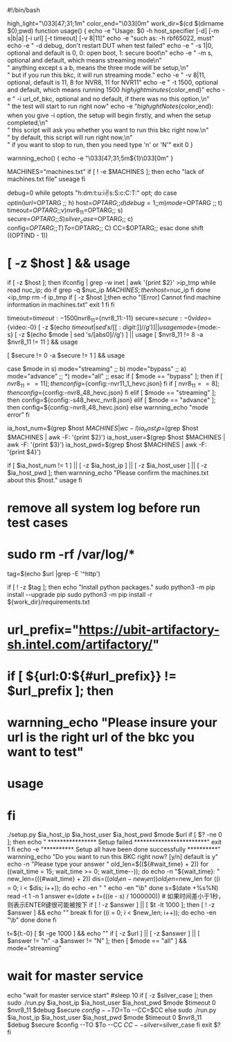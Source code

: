 #!/bin/bash

high_light="\033[47;31;1m"
color_end="\033[0m"
work_dir=$(cd $(dirname $0);pwd)
function usage() {
  echo -e "Usage: $0 -h host_specifier [-d] [-m s|b|a] [-i url] [-t timeout] [-v 8|11]"
  echo -e "such as:  -h rbf65022, must"
  echo -e "          -d debug, don't restart DUT when test failed"
  echo -e "          -s 1|0, optional and default is 0, 0: open boot, 1: secure boot\n"
  echo -e "          -m s, optional and default, which means streaming mode\n" \
          "            anything except s a b, means the three mode will be setup,\n" \
          "            but if you run this bkc, it will run streaming mode."
  echo -e "          -v 8|11, optional, default is 11, 8 for NVR8, 11 for NVR11"
  echo -e "          -t 1500, optional and default, which means running 1500 ${high_light}minutes${color_end}"
  echo -e "          -i url_of_bkc, optional and no default, if there was no this option,\n" \
          "           the test will start to run right now"
  echo -e "${high_light}Notes${color_end}: when you give -i option, the setup will begin firstly, and when the setup completed,\n" \
    "      this script will ask you whether you want to run this bkc right now.\n" \
    "      by default, this script will run right now,\n" \
    "      if you want to stop to run, then you need type  'n' or 'N'"
  exit 0
}

warnning_echo() {
  echo -e "\033[47;31;5m${1}\033[0m"
}

MACHINES="machines.txt"
if [ ! -e $MACHINES ]; then
  echo "lack of machines.txt file"
  useage
fi

debug=0
while getopts "h:dm:t:u:i:v:s:S:c:C:T:" opt; do
  case $opt in
  i) url=$OPTARG ;;
  h) host=$OPTARG ;;
  d) debug=1;;
  m) mode=$OPTARG ;;
  t) timeout=$OPTARG ;;
  v) nvr8_11=$OPTARG;;
  s) secure=$OPTARG;;
  S) silver_case=$OPTARG;;
  c) config=$OPTARG;;
  T) To=$OPTARG;;
  C) CC=$OPTARG;;
  esac
done
shift $(($OPTIND - 1))

# [ -z $host ] && usage
if [ -z $host ]; then
  ifconfig | grep -w inet | awk '{print $2}' >ip_tmp
  while read nuc_ip; do
    if grep -q $nuc_ip $MACHINES; then
      host=$nuc_ip
    fi
  done <ip_tmp
  rm -f ip_tmp
  if [ -z $host ];then
    echo "[Error] Cannot find machine information in machines.txt"
    exit 1
  fi
fi

timeout=${timeout:-1500}
nvr8_11=${nvr8_11:-11}
secure=${secure:-0}
video=${video:-0}
[ -z $(echo $timeout | sed 's/[[:digit:]]//g') ] || usage
mode=${mode:-s}
[ -z $(echo $mode | sed 's/[abs0]//g') ] || usage
[ $nvr8_11 != 8 -a $nvr8_11 != 11 ] && usage

[ $secure != 0 -a $secure != 1 ] && usage

case $mode in
s) mode="streaming" ;;
b) mode="bypass" ;;
a) mode="advance" ;;
*) mode="all" ;;
esac
if [ $mode == "bypass" ]; then
       if [ $nvr8_11 == 11 ]; then
               config=${config:-nvr11_1_hevc.json}
       fi
       if [ $nvr8_11 == 8 ]; then
               config=${config:-nvr8_48_hevc.json}
       fi
elif [ $mode == "streaming" ]; then
       config=${config:-s48_hevc_nvr8.json}
elif [ $mode == "advance" ]; then
       config=${config:-nvr8_48_hevc.json}
else
       warnning_echo "mode error"
fi

ia_host_num=$(grep $host $MACHINES | wc -l)
ia_host_ip=$(grep $host $MACHINES | awk -F: '{print $2}')
ia_host_user=$(grep $host $MACHINES | awk -F: '{print $3}')
ia_host_pwd=$(grep $host $MACHINES | awk -F: '{print $4}')

if [ $ia_host_num != 1 ] || [ -z $ia_host_ip ] || [ -z $ia_host_user ] || [ -z $ia_host_pwd ]; then
  warnning_echo "Please confirm the machines.txt about this $host."
  usage
fi
# remove all system log before run test cases
# sudo rm -rf /var/log/*

tag=$(echo $url |grep -E '^http')

if [ ! -z $tag ]; then
  echo "Install python packages."
  sudo python3 -m pip  install --upgrade pip
  sudo python3 -m pip install -r ${work_dir}/requirements.txt

  # url_prefix="https://ubit-artifactory-sh.intel.com/artifactory/"
  # if [ ${url:0:${#url_prefix}} != $url_prefix ]; then
  #   warnning_echo "Please insure your url is the right url of the bkc you want to test"
  #   usage
  # fi
  ./setup.py $ia_host_ip $ia_host_user $ia_host_pwd $mode $url
  if [ $? -ne 0 ]; then
	  echo " **************** Setup failed ************************"
	  exit 1
  fi
  echo -e "********** Setup all have been done successfully **********"
  warnning_echo "Do you want to run this BKC right now? [y/n] default is y"
  echo -n "Please type your answer "
  old_len=$((${#wait_time} + 2))
  for ((wait_time = 15; wait_time >= 0; wait_time--)); do
    echo -n "${wait_time}: "
    new_len=$((${#wait_time} + 2))
    dis=$((old_len - new_len))
    old_len=$new_len
    for ((i = 0; i < $dis; i++)); do
      echo -en " "
      echo -en "\b"
    done
    s=$(date +%s%N)
    read -t 1 -n 1 answer
    e=$(date +%s%N)
    t=$(((e - s) / 1000000)) # 如果时间差小于1秒，则表示ENTER键很可能被按下
    if [ ! -z $answer ] || [ $t -lt 1000 ]; then
      [ ! -z $answer ] && echo ""
      break
    fi
    for ((i = 0; i < $new_len; i++)); do
      echo -en "\b"
    done
  done
fi

t=${t:-0}
[ $t -ge 1000 ] && echo ""
if [ -z $url ] || [ -z $answer ] || [ $answer != "n" -a $answer != "N" ]; then
  [ $mode == "all" ] && mode="streaming"
  # wait for master service
  echo "wait for master service start"
  #sleep 10
  if [ -z $silver_case ]; then
    sudo ./run.py  $ia_host_ip $ia_host_user $ia_host_pwd $mode $timeout 0 $nvr8_11 $debug $secure $config --TO=$To --CC=$CC
  else
    sudo ./run.py $ia_host_ip $ia_host_user $ia_host_pwd $mode $timeout 0 $nvr8_11 $debug $secure $config --TO $To --CC $CC --silver=$silver_case
  fi
  exit $?
fi
